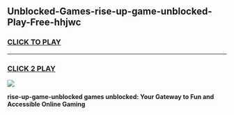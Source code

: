
## Unblocked-Games-rise-up-game-unblocked-Play-Free-hhjwc
<h3>
<a href="https://premium76.site?title=rise-up-game-unblocked&ref=18A1">CLICK TO PLAY</a></h3>
<hr>

<h3>
<a href="https://premium76.site?title=rise-up-game-unblocked&ref=18A1">CLICK 2 PLAY</a>
  
</h3>

<a href="https://premium76.site?title=rise-up-game-unblocked&ref=18A1"><img src="https://clearcache.store/games.png"></a>


**rise-up-game-unblocked games unblocked: Your Gateway to Fun and Accessible Online Gaming**
